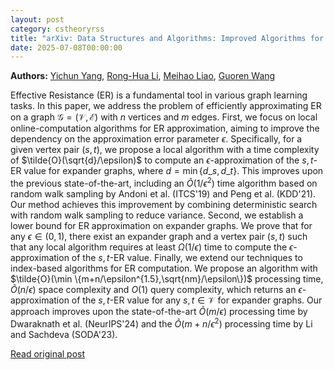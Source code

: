 ```yaml
---
layout: post
category: cstheoryrss
title: "arXiv: Data Structures and Algorithms: Improved Algorithms for Effective Resistance Computation on Graphs"
date: 2025-07-08T00:00:00
---
```


**Authors:** [Yichun Yang](https://dblp.uni-trier.de/search?q=Yichun+Yang), [Rong-Hua Li](https://dblp.uni-trier.de/search?q=Rong-Hua+Li), [Meihao Liao](https://dblp.uni-trier.de/search?q=Meihao+Liao), [Guoren Wang](https://dblp.uni-trier.de/search?q=Guoren+Wang)

Effective Resistance (ER) is a fundamental tool in various graph learning
tasks. In this paper, we address the problem of efficiently approximating ER on
a graph $\mathcal{G}=(\mathcal{V},\mathcal{E})$ with $n$ vertices and $m$
edges. First, we focus on local online-computation algorithms for ER
approximation, aiming to improve the dependency on the approximation error
parameter $\epsilon$. Specifically, for a given vertex pair $(s,t)$, we propose
a local algorithm with a time complexity of $\tilde{O}(\sqrt{d}/\epsilon)$ to
compute an $\epsilon$-approximation of the $s,t$-ER value for expander graphs,
where $d=\min \{d\_s,d\_t\}$. This improves upon the previous state-of-the-art,
including an $\tilde{O}(1/\epsilon^2)$ time algorithm based on random walk
sampling by Andoni et al. (ITCS'19) and Peng et al. (KDD'21). Our method
achieves this improvement by combining deterministic search with random walk
sampling to reduce variance. Second, we establish a lower bound for ER
approximation on expander graphs. We prove that for any $\epsilon\in (0,1)$,
there exist an expander graph and a vertex pair $(s,t)$ such that any local
algorithm requires at least $\Omega(1/\epsilon)$ time to compute the
$\epsilon$-approximation of the $s,t$-ER value. Finally, we extend our
techniques to index-based algorithms for ER computation. We propose an
algorithm with $\tilde{O}(\min \{m+n/\epsilon^{1.5},\sqrt{nm}/\epsilon\})$
processing time, $\tilde{O}(n/\epsilon)$ space complexity and $O(1)$ query
complexity, which returns an $\epsilon$-approximation of the $s,t$-ER value for
any $s,t\in \mathcal{V}$ for expander graphs. Our approach improves upon the
state-of-the-art $\tilde{O}(m/\epsilon)$ processing time by Dwaraknath et al.
(NeurIPS'24) and the $\tilde{O}(m+n/\epsilon^2)$ processing time by Li and
Sachdeva (SODA'23).

[Read original post](http://arxiv.org/abs/2507.04674v1)
